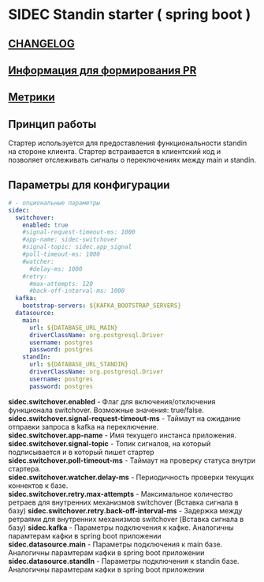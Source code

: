 # SIDEC Standin starter ( spring boot )

## [CHANGELOG](../CHANGELOG.md)
## [Информация для формирования PR](../CONTRIBUTING.md)
## [Метрики](./METRICS.md)


## Принцип работы
Стартер используется для предоставления функциональности standin на стороне клиента.
Стартер встраивается в клиентский код и позволяет отслеживать сигналы о переключениях между main и standin.
## Параметры для конфигурации
```yaml
# - опциональные параметры
sidec:
  switchover:
    enabled: true
    #signal-request-timeout-ms: 1000
    #app-name: sidec-switchover
    #signal-topic: sidec.app_signal
    #poll-timeout-ms: 1000
    #watcher:
      #delay-ms: 1000
    #retry:
      #max-attempts: 120
      #back-off-interval-ms: 1000
  kafka:
    bootstrap-servers: ${KAFKA_BOOTSTRAP_SERVERS}
  datasource:
    main:
      url: ${DATABASE_URL_MAIN}
      driverClassName: org.postgresql.Driver
      username: postgres
      password: postgres
    standIn:
      url: ${DATABASE_URL_STANDIN}
      driverClassName: org.postgresql.Driver
      username: postgres
      password: postgres
```
**sidec.switchover.enabled** - Флаг для включения/отключения функционала switchover. Возможные значения: true/false.    
**sidec.switchover.signal-request-timeout-ms** - Таймаут на ожидание отправки запроса в kafka на переключение.    
**sidec.switchover.app-name** - Имя текущего инстанса приложения.    
**sidec.switchover.signal-topic** - Топик сигналов, на который подписывается и в который пишет стартер    
**sidec.switchover.poll-timeout-ms** - Таймаут на проверку статуса внутри стартера.    
**sidec.switchover.watcher.delay-ms** - Периодичность проверки текущих коннектов к базе.     
**sidec.switchover.retry.max-attempts** - Максимальное количество ретраев для внутренних механизмов switchover (Вставка сигнала в базу)
**sidec.switchover.retry.back-off-interval-ms** - Задержка между ретраями для внутренних механизмов switchover (Вставка сигнала в базу)
**sidec.kafka** - Параметры подключения к кафке. Аналогичны парамтерам кафки в spring boot приложении    
**sidec.datasource.main** - Параметры подключения к main базе. Аналогичны парамтерам кафки в spring boot приложении    
**sidec.datasource.standIn** - Параметры подключения к standin базе. Аналогичны парамтерам кафки в spring boot приложении